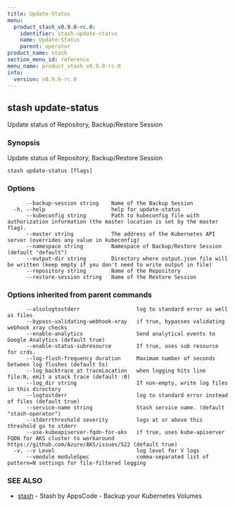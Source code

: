 ```yaml
---
title: Update-Status
menu:
  product_stash_v0.9.0-rc.0:
    identifier: stash-update-status
    name: Update-Status
    parent: operator
product_name: stash
section_menu_id: reference
menu_name: product_stash_v0.9.0-rc.0
info:
  version: v0.9.0-rc.0
---
```


## stash update-status

Update status of Repository, Backup/Restore Session

### Synopsis

Update status of Repository, Backup/Restore Session

```
stash update-status [flags]
```

### Options

```
      --backup-session string    Name of the Backup Session
  -h, --help                     help for update-status
      --kubeconfig string        Path to kubeconfig file with authorization information (the master location is set by the master flag).
      --master string            The address of the Kubernetes API server (overrides any value in kubeconfig)
      --namespace string         Namespace of Backup/Restore Session (default "default")
      --output-dir string        Directory where output.json file will be written (keep empty if you don't need to write output in file)
      --repository string        Name of the Repository
      --restore-session string   Name of the Restore Session
```

### Options inherited from parent commands

```
      --alsologtostderr                  log to standard error as well as files
      --bypass-validating-webhook-xray   if true, bypasses validating webhook xray checks
      --enable-analytics                 Send analytical events to Google Analytics (default true)
      --enable-status-subresource        If true, uses sub resource for crds.
      --log-flush-frequency duration     Maximum number of seconds between log flushes (default 5s)
      --log_backtrace_at traceLocation   when logging hits line file:N, emit a stack trace (default :0)
      --log_dir string                   If non-empty, write log files in this directory
      --logtostderr                      log to standard error instead of files (default true)
      --service-name string              Stash service name. (default "stash-operator")
      --stderrthreshold severity         logs at or above this threshold go to stderr
      --use-kubeapiserver-fqdn-for-aks   if true, uses kube-apiserver FQDN for AKS cluster to workaround https://github.com/Azure/AKS/issues/522 (default true)
  -v, --v Level                          log level for V logs
      --vmodule moduleSpec               comma-separated list of pattern=N settings for file-filtered logging
```

### SEE ALSO

* [stash](/products/stash/v0.9.0-rc.0/reference/operator/stash)	 - Stash by AppsCode - Backup your Kubernetes Volumes


